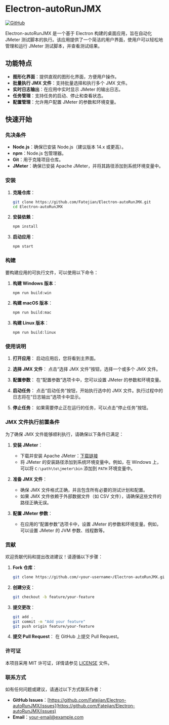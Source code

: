 # Electron-autoRunJMX

[![GitHub](https4://img.shields.io/github/license/Fatejian/Electron-autoRunJMX)](https://github.com/Fatejian/Electron-autoRunJMX/blob/master/LICENSE)

Electron-autoRunJMX 是一个基于 Electron 构建的桌面应用，旨在自动化 JMeter 测试脚本的执行。该应用提供了一个简洁的用户界面，使用户可以轻松地管理和运行 JMeter 测试脚本，并查看测试结果。

## 功能特点

- **图形化界面**：提供直观的图形化界面，方便用户操作。
- **批量执行 JMX 文件**：支持批量选择和执行多个 JMX 文件。
- **实时日志输出**：在应用中实时显示 JMeter 的输出日志。
- **任务管理**：支持任务的启动、停止和查看状态。
- **配置管理**：允许用户配置 JMeter 的参数和环境变量。

## 快速开始

### 先决条件

- **Node.js**：确保已安装 Node.js（建议版本 14.x 或更高）。
- **npm**：Node.js 包管理器。
- **Git**：用于克隆项目仓库。
- **JMeter**：确保已安装 Apache JMeter，并将其路径添加到系统环境变量中。

### 安装

1. **克隆仓库**：

   ```sh
   git clone https://github.com/Fatejian/Electron-autoRunJMX.git
   cd Electron-autoRunJMX
   ```

2. **安装依赖**：

   ```sh
   npm install
   ```

3. **启动应用**：
   ```sh
   npm start
   ```

### 构建

要构建应用的可执行文件，可以使用以下命令：

1. **构建 Windows 版本**：

   ```sh
   npm run build:win
   ```

2. **构建 macOS 版本**：

   ```sh
   npm run build:mac
   ```

3. **构建 Linux 版本**：
   ```sh
   npm run build:linux
   ```

### 使用说明

1. **打开应用**：
   启动应用后，您将看到主界面。

2. **选择 JMX 文件**：
   点击“选择 JMX 文件”按钮，选择一个或多个 JMX 文件。

3. **配置参数**：
   在“配置参数”选项卡中，您可以设置 JMeter 的参数和环境变量。

4. **启动任务**：
   点击“启动任务”按钮，开始执行选中的 JMX 文件。执行过程中的日志将在“日志输出”选项卡中显示。

5. **停止任务**：
   如果需要停止正在运行的任务，可以点击“停止任务”按钮。

### JMX 文件执行前置条件

为了确保 JMX 文件能够顺利执行，请确保以下条件已满足：

1. **安装 JMeter**：

   - 下载并安装 Apache JMeter：[下载链接](https://jmeter.apache.org/download_jmeter.cgi)
   - 将 JMeter 的安装路径添加到系统环境变量中。例如，在 Windows 上，可以将 `C:\path\to\jmeter\bin` 添加到 `PATH` 环境变量中。

2. **准备 JMX 文件**：

   - 确保 JMX 文件格式正确，并且包含所有必要的测试计划和配置。
   - 如果 JMX 文件依赖于外部数据文件（如 CSV 文件），请确保这些文件的路径正确无误。

3. **配置 JMeter 参数**：
   - 在应用的“配置参数”选项卡中，设置 JMeter 的参数和环境变量。例如，可以设置 JMeter 的 JVM 参数、线程数等。

### 贡献

欢迎贡献代码和提出改进建议！请遵循以下步骤：

1. **Fork 仓库**：

   ```sh
   git clone https://github.com/<your-username>/Electron-autoRunJMX.git
   ```

2. **创建分支**：

   ```sh
   git checkout -b feature/your-feature
   ```

3. **提交更改**：

   ```sh
   git add .
   git commit -m "Add your feature"
   git push origin feature/your-feature
   ```

4. **提交 Pull Request**：
   在 GitHub 上提交 Pull Request。

### 许可证

本项目采用 MIT 许可证，详情请参见 [LICENSE](LICENSE) 文件。

### 联系方式

如有任何问题或建议，请通过以下方式联系作者：

- **GitHub Issues**：[https://github.com/Fatejian/Electron-autoRunJMX/issues](https://github.com/Fatejian/Electron-autoRunJMX/issues)
- **Email**：[your-email@example.com](mailto:your-email@example.com)
